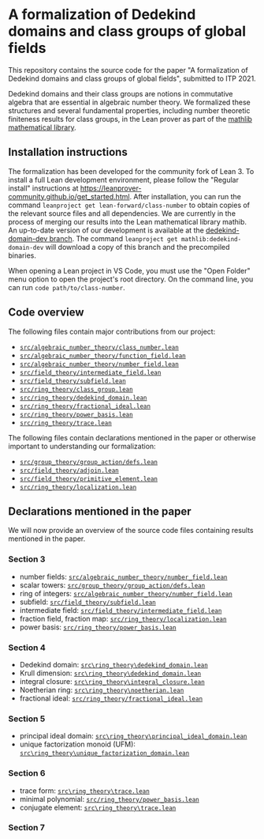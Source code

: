 # A formalization of Dedekind domains and class groups of global fields

This repository contains the source code for the paper "A formalization of Dedekind domains and class groups of global fields", submitted to ITP 2021.

Dedekind domains and their class groups are notions in commutative algebra that are essential in algebraic number theory.
We formalized these structures and several fundamental properties, including number theoretic finiteness results for class groups, in the Lean prover as part of the [mathlib mathematical library](https://github.com/leanprover-community/mathlib).

## Installation instructions

The formalization has been developed for the community fork of Lean 3.
To install a full Lean development environment, please follow the "Regular install" instructions at <https://leanprover-community.github.io/get_started.html>.
After installation, you can run the command `leanproject get lean-forward/class-number` to obtain copies of the relevant source files and all dependencies.
We are currently in the process of merging our results into the Lean mathematical library mathib.
An up-to-date version of our development is available at the [dedekind-domain-dev branch](https://github.com/leanprover-community/mathlib/tree/dedekind-domain-dev/).
The command `leanproject get mathlib:dedekind-domain-dev` will download a copy of this branch and the precompiled binaries.

When opening a Lean project in VS Code, you must use the "Open Folder" menu option to open the project's root directory.
On the command line, you can run `code path/to/class-number`.

## Code overview

The following files contain major contributions from our project:

 * [`src/algebraic_number_theory/class_number.lean`](src/class_number.lean)
 * [`src/algebraic_number_theory/function_field.lean`](src/function_field.lean)
 * [`src/algebraic_number_theory/number_field.lean`](src/number_field.lean)
 * [`src/field_theory/intermediate_field.lean`](src/intermediate_field.lean)
 * [`src/field_theory/subfield.lean`](src/subfield.lean)
 * [`src/ring_theory/class_group.lean`](src/class_group.lean)
 * [`src/ring_theory/dedekind_domain.lean`](src/dedekind_domain.lean)
 * [`src/ring_theory/fractional_ideal.lean`](src/fractional_ideal.lean)
 * [`src/ring_theory/power_basis.lean`](src/power_basis.lean)
 * [`src/ring_theory/trace.lean`](src/trace.lean)

The following files contain declarations mentioned in the paper or otherwise important to understanding our formalization:

 * [`src/group_theory/group_action/defs.lean`](src/defs.lean)
 * [`src/field_theory/adjoin.lean`](src/adjoin.lean)
 * [`src/field_theory/primitive_element.lean`](src/primitive_element.lean)
 * [`src/ring_theory/localization.lean`](src/localization.lean)

## Declarations mentioned in the paper

We will now provide an overview of the source code files containing results mentioned in the paper.

### Section 3

 * number fields: [`src/algebraic_number_theory/number_field.lean`](src/number_field.lean)
 * scalar towers: [`src/group_theory/group_action/defs.lean`](src/defs.lean)
 * ring of integers: [`src/algebraic_number_theory/number_field.lean`](src/number_field.lean)
 * subfield: [`src/field_theory/subfield.lean`](src/subfield.lean)
 * intermediate field: [`src/field_theory/intermediate_field.lean`](src/intermediate_field.lean)
 * fraction field, fraction map: [`src/ring_theory/localization.lean`](src/localization.lean)
 * power basis: [`src/ring_theory/power_basis.lean`](src/power_basis.lean)


### Section 4

 * Dedekind domain: [`src\ring_theory\dedekind_domain.lean`](src/dedekind_domain.lean)
 * Krull dimension: [`src\ring_theory\dedekind_domain.lean`](src/dedekind_domain.lean)
 * integral closure: [`src\ring_theory\integral_closure.lean`](src/integral_closure.lean)<!-- this file is missing-->
 * Noetherian ring: [`src\ring_theory\noetherian.lean`](src/noetherian.lean) <!-- this file is missing-->
 * fractional ideal: [`src/ring_theory/fractional_ideal.lean`](src/fractional_ideal.lean)

 ### Section 5
 * principal ideal domain: [`src\ring_theory\principal_ideal_domain.lean`](src/principal_ideal_domain.lean) <!-- this file is missing-->
 * unique factorization monoid (UFM): [`src\ring_theory\unique_factorization_domain.lean`](src.unique_factorization_domain.lean) <!-- this file is missing-->

### Section 6
 * trace form: [`src\ring_theory\trace.lean`](src/trace.lean)
 * minimal polynomial: [`src/ring_theory/power_basis.lean`](src/power_basis.lean)
 * conjugate element: [`src\ring_theory\trace.lean`](src/trace.lean)

### Section 7
